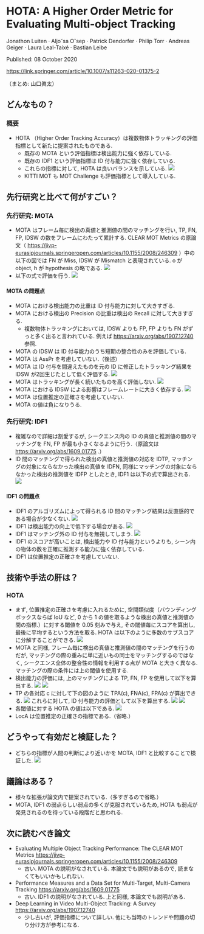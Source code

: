 HOTA: A Higher Order Metric for Evaluating Multi-object Tracking
===

Jonathon Luiten · Aljo˘sa O˘sep · Patrick Dendorfer · Philip Torr · Andreas Geiger · Laura Leal-Taixé · Bastian Leibe

Published: 08 October 2020

https://link.springer.com/article/10.1007/s11263-020-01375-2

（まとめ: 山口眞太）

## どんなもの？

### 概要

+ HOTA （Higher Order Tracking Accuracy）は複数物体トラッキングの評価指標として新たに提案されたものである.
    + 既存の MOTA という評価指標は検出能力に強く依存している.
    + 既存の IDF1 という評価指標は ID 付与能力に強く依存している.
    + これらの指標に対して, HOTA は良いバランスを示している. ![](./Figure01.png)
    + KITTI MOT も MOT Challenge も評価指標として導入している.

## 先行研究と比べて何がすごい？

### 先行研究: MOTA

+ MOTA はフレーム毎に検出の真値と推測値の間のマッチングを行い, TP, FN, FP, IDSW の数をフレームにわたって累計する. CLEAR MOT Metrics の原論文（ https://jivp-eurasipjournals.springeropen.com/articles/10.1155/2008/246309 ）中の以下の図では FN が Miss, IDSW が Mismatch と表現されている. o が object, h が hypothesis の略である. ![](./Figure09.png)
+ 以下の式で評価を行う. ![](./Formula01.png)

#### MOTA の問題点

+ MOTA における検出能力の比重は ID 付与能力に対して大きすぎる. 
+ MOTA における検出の Precision の比重は検出の Recall に対して大きすぎる.
    + 複数物体トラッキングにおいては, IDSW よりも FP, FP よりも FN がずっと多く出ると言われている. 例えば https://arxiv.org/abs/1907.12740 参照.
+ MOTA の IDSW は ID 付与能力のうち短期の整合性のみを評価している.
+ MOTA は AssPr を考慮していない.（後述）
+ MOTA は ID 付与を間違えたものを元の ID に修正したトラッキング結果を IDSW が2回生じたとして低く評価する. ![](./Figure02.png)
+ MOTA はトラッキングが長く続いたものを高く評価しない. ![](./Figure03.png)
+ MOTA における IDSW による影響はフレームレートに大きく依存する. ![](./Figure04.png)
+ MOTA は位置推定の正確さを考慮していない.
+ MOTA の値は負になりうる.

### 先行研究: IDF1

+ 複雑なので詳細は割愛するが, シークエンス内の ID の真値と推測値の間のマッチングを FN, FP が最も小さくなるように行う.（原論文は https://arxiv.org/abs/1609.01775 .）
+ ID 間のマッチングで得られた検出の真値と推測値の対応を IDTP, マッチングの対象にならなかった検出の真値を IDFN, 同様にマッチングの対象にならなかった検出の推測値を IDFP としたとき, IDF1 は以下の式で算出される. ![](./Formula02.png)

#### IDF1 の問題点

+ IDF1 のアルゴリズムによって得られる ID 間のマッチング結果は反直感的である場合が少なくない. ![](./Figure05.png)
+ IDF1 は検出能力の向上で低下する場合がある. ![](./Figure06.png)
+ IDF1 はマッチング外の ID 付与を無視してしまう. ![](./Figure07.png)
+ IDF1 のスコアが高いことは, 検出能力や ID 付与能力というよりも, シーン内の物体の数を正確に推測する能力に強く依存している.
+ IDF1 は位置推定の正確さを考慮していない.

## 技術や手法の肝は？

### HOTA

+ まず, 位置推定の正確さを考慮に入れるために, 空間類似度（バウンディングボックスならば IoU など, 0 から 1 の値を取るような検出の真値と推測値の間の指標.）に対する閾値を 0.05 刻みで与え, その閾値毎にスコアを算出し, 最後に平均するという方法を取る. HOTA は以下のように多数のサブスコアに分解することができる. ![](./Figure11.png)
+ MOTA と同様, フレーム毎に検出の真値と推測値の間のマッチングを行うのだが, マッチングの際の重みに単に近いもの同士をマッチングするのではなく, シークエンス全体の整合性の情報を利用する点が MOTA と大きく異なる. マッチングの際の条件には上の閾値を使用する.
+ 検出能力の評価には, 上のマッチングによる TP, FN, FP を使用して以下を算出する. ![](./Formula03.png) ![](./Formula04.png)
+ TP の各対応 c に対して下の図のように TPA(c), FNA(c), FPA(c) が算出できる. ![](./Figure10.png) これらに対して, ID 付与能力の評価として以下を算出する. ![](./Formula05.png) ![](./Formula06.png)
+ 各閾値に対する HOTA の値は以下である. ![](./Formula07.png)
+ LocA は位置推定の正確さの指標である.（省略.）

## どうやって有効だと検証した？

+ どちらの指標が人間の判断により近いかを MOTA, IDF1 と比較することで検証した. ![](./Figure08.png)

## 議論はある？

+ 様々な拡張が論文内で提案されている.（多すぎるので省略.）
+ MOTA, IDF1 の弱点らしい弱点の多くが克服されているため, HOTA も弱点が発見されるのを待っている段階だと思われる.

## 次に読むべき論文
+ Evaluating Multiple Object Tracking Performance: The CLEAR MOT Metrics https://jivp-eurasipjournals.springeropen.com/articles/10.1155/2008/246309
    + 古い. MOTA の説明がなされている. 本論文でも説明があるので, 読まなくてもいいかもしれない.
+ Performance Measures and a Data Set for Multi-Target, Multi-Camera Tracking https://arxiv.org/abs/1609.01775
    + 古い. IDF1 の説明がなされている. 上と同様, 本論文でも説明がある.
+ Deep Learning in Video Multi-Object Tracking: A Survey https://arxiv.org/abs/1907.12740
    + 少し古いが, 評価指標について詳しい. 他にも当時のトレンドや問題の切り分け方が参考になる.